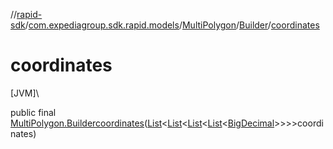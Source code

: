 //[rapid-sdk](../../../../index.md)/[com.expediagroup.sdk.rapid.models](../../index.md)/[MultiPolygon](../index.md)/[Builder](index.md)/[coordinates](coordinates.md)

# coordinates

[JVM]\

public final [MultiPolygon.Builder](index.md)[coordinates](coordinates.md)([List](https://docs.oracle.com/javase/8/docs/api/java/util/List.html)&lt;[List](https://docs.oracle.com/javase/8/docs/api/java/util/List.html)&lt;[List](https://docs.oracle.com/javase/8/docs/api/java/util/List.html)&lt;[List](https://docs.oracle.com/javase/8/docs/api/java/util/List.html)&lt;[BigDecimal](https://docs.oracle.com/javase/8/docs/api/java/math/BigDecimal.html)&gt;&gt;&gt;&gt;coordinates)

